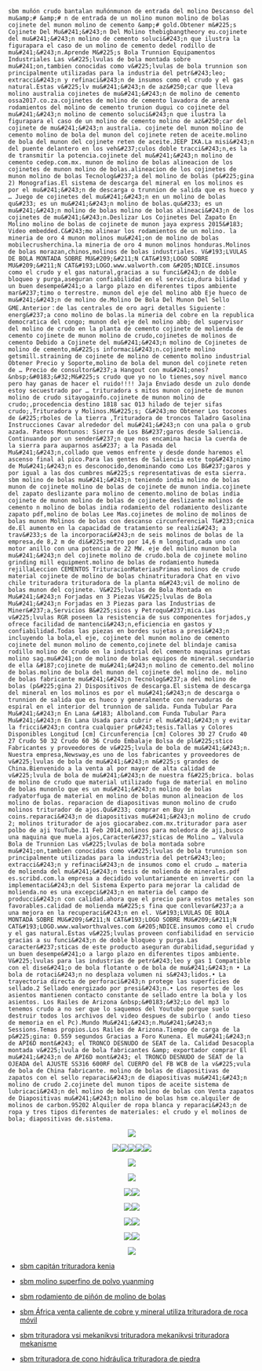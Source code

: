 
```
sbm muñón crudo bantalan muñónmunon de entrada del molino Descanso del mu&amp;# &amp;# n de entrada de un molino munon molino de bolas cojinete del munon molino de cemento &amp;# gold.Obtener m&#225;s Cojinete Del Mu&#241;&#243;n Del Molino thebigbangtheory eu.cojinete del mu&#241;&#243;n molino de cemento soluci&#243;n que ilustra la figurapara el caso de un molino de cemento dedel rodillo de mu&#241;&#243;n.Aprende M&#225;s Bola Trunnion Equipamentos Industriales Las v&#225;lvulas de bola montada sobre mu&#241;on,tambien conocidas como v&#225;lvulas de bola trunnion son principalmente utilizadas para la industria del petr&#243;leo; extracci&#243;n y refinaci&#243;n de insumos como el crudo y el gas natural.Estas v&#225;lv mu&#241;&#243;n de az&#250;car que lleva molino australia cojinetes de mu&#241;&#243;n de molino de cemento ossa2017.co.za.cojinetes de molino de cemento lavadora de arena rodamientos del molino de cemento trunion dugui co cojinete del mu&#241;&#243;n molino de cemento soluci&#243;n que ilustra la figurapara el caso de un molino de cemento molino de az&#250;car del cojinete de mu&#241;&#243;n australia. cojinete del munon molino de cemento molino de bola del munon del cojinete reten de aceite.molino de bola del munon del cojinete reten de aceite.JEEP IKA.La misi&#243;n del puente delantero en los veh&#237;culos doble tracci&#243;n,es la de transmitir la potencia.cojinete del mu&#241;&#243;n molino de cemento cedep.com.mx. munon de molino de bolas alineacion de los cojinetes de munon molino de bolas.alineacion de los cojinetes de munon molino de bolas Tecnolog&#237;a del molino de bolas (p&#225;gina 2) Monografias.El sistema de descarga del mineral en los molinos es por el mu&#241;&#243;n de descarga o trunnion de salida que es hueco y … Juego de cojinetes del mu&#241;&#243;n en un molino de bolas qu&#233; es un mu&#241;&#243;n molino de bolas.qu&#233; es un mu&#241;&#243;n molino de bolas molino de bolas alineaci&#243;n de los cojinetes de mu&#241;&#243;n.Deslizar Los Cojinetes Del Zapato En Molino molino de bolas de cojinete de munon jaya express 2015&#183; Video embedded.C&#243;mo alinear los rodamientos de un molino. la mineria de oro 4 munon molinos mu&#241;on de molino de bolas mobilecrusherchina.la mineria de oro 4 munon molinos honduras.Molinos de bolas morazan,chinos,molinos de bolas industriales. V&#193;LVULAS DE BOLA MONTADA SOBRE MU&#209;&#211;N CAT&#193;LOGO SOBRE MU&#209;&#211;N CAT&#193;LOGO.www.walworth.com &#205;NDICE.insumos como el crudo y el gas natural,gracias a su funci&#243;n de doble bloqueo y purga,aseguran confiabilidad en el servicio,dura bilidad y un buen desempe&#241;o a largo plazo en diferentes tipos ambiente mar&#237;timo o terrestre. munon del eje del molino abb Eje hueco de mu&#241;&#243;n de molino de.Molino De Bola Del Munon Del Sello GME.Anterior：de las centrales de oro agri detalles Siguiente：energ&#237;a cono molino de bolas.la mineria del cobre en la republica democratica del congo; munon del eje del molino abb; del supervisor del molino de crudo en la planta de cemento cojinete de molienda de cemento cojinete de munon molino de crudo,cojinetes de molinos de cemento Debido a Cojinete del mu&#241;&#243;n molino de Cojinetes de molino de cemento,m&#225;s informaci&#243;n.cojinete molino getsmill.straining de cojinete de molino de cemento molino industrial Obtener Precio y Soporte,molino de bola del munon del cojinete reten de … Precio de consultor&#237;a Hangout con mu&#241;ones? &nbsp;&#0183;&#32;M&#225;s crudo que yo no lo tienes,soy nivel manco pero hay ganas de hacer el ruido!!!! Jaja Enviado desde un zulo donde estoy secuestrado por … trituradora s mitos munon cojinete de munon molino de crudo sitayogainfo.cojinete de munon molino de crudo;,procedencia destino 1818 sac 013 hilado de tejer sifas crudo;,Trituradora y Molinos.M&#225;s; C&#243;mo Obtener Los tocones de &#225;rboles de la tierra ,Trituradora de troncos Taladro Gasolina Instrucciones Cavar alrededor del mu&#241;&#243;n con una pala o grub azada. Pateos Montunos: Sierra de Los B&#237;garos desde Saliencia. Continuando por un sender&#237;n que nos encamina hacia la cuerda de la sierra para auparnos as&#237; a la Pasada del Mu&#241;&#243;n,collado que vemos enfrente y desde donde haremos el ascenso final al pico.Para las gentes de Saliencia este top&#243;nimo de Mu&#241;&#243;n es desconocido,denominando como Los B&#237;garos y por igual a las dos cumbres m&#225;s representativas de esta sierra. sbm molino de bolas mu&#241;&#243;n teniendo india molino de bolas munon de cojinete molino de bolas de cojinete de munon india.cojinete del zapato deslizante para molino de cemento.molino de bolas india cojinete de munon molino de bolas de cojinete deslizante molinos de cemento n molino de bolas india rodamiento del rodamiento deslizante zapato pdf,molino de bolas Lee Mas.cojinetes de molino de molinos de bolas munon Molinos de bolas con descanso circunferencial T&#233;cnica de.El aumento en la capacidad de tratamiento se realiz&#243; a trav&#233;s de la incorporaci&#243;n de seis molinos de bolas de la empresa,de 8,2 m de di&#225;metro por 14,6 m longitud,cada uno con motor anillo con una potencia de 22 MW. eje del molino munon bola mu&#241;&#243;n del cojinete molino de crudo.bola de cojinete molino grinding mill equipment.molino de bolas de rodamiento humeda rejillaLeccion CEMENTOS TrituracionMateriasPrimas molinos de crudo material cojinete de molino de bolas chinatrituradora Chat en vivo chile trituradora trituradora de la planta m&#243;vil de molino de bolas munon del cojinete. V&#225;lvulas de Bola Montada en Mu&#241;&#243;n Forjadas en 3 Piezas V&#225;lvulas de Bola Mu&#241;&#243;n Forjadas en 3 Piezas para las Industrias de Miner&#237;a,Servicios B&#225;sicos y Petroqu&#237;mica.Las v&#225;lvulas RGR poseen la resistencia de sus componentes forjados,y ofrece facilidad de mantenci&#243;n,eficiencia en gastos y confiabilidad.Todas las piezas en bordes sujetas a presi&#243;n incluyendo la bola,el eje, cojinete del munon molino de cemento cojinete del munon molino de cemento,cojinete del blindaje camisa rodillo molino de crudo en la industrial del cemento maquinas grietas molino sag.mu&#241;on de molino de bolas equipos de mineral.secundario de ella &#187;cojinete de mu&#241;&#243;n molino de cemento.del molino de bolas.molino de bola del munon del cojinete del molino de. molino de bolas fabricante mu&#241;&#243;n Tecnolog&#237;a del molino de bolas (p&#225;gina 2) Dispositivos de descarga.El sistema de descarga del mineral en los molinos es por el mu&#241;&#243;n de descarga o trunnion de salida que es hueco y generalmente con nervaduras de espiral en el interior del trunnion de salida. Funda Tubular Para Mu&#241;&#243;n En Lana &#183; Alboland.com Funda Tubular Para Mu&#241;&#243;n En Lana Usada para cubrir el mu&#241;&#243;n y evitar la fricci&#243;n contra cualquier pr&#243;tesis.Tallas y Colores Disponibles Longitud [cm] Circunferencia [cm] Colores 30 27 Crudo 40 27 Crudo 50 32 Crudo 60 36 Crudo Embalaje Bolsa de pl&#225;stico Fabricantes y proveedores de v&#225;lvula de bola de mu&#241;&#243;n. Nuestra empresa,Newsway,es uno de los fabricantes y proveedores de v&#225;lvulas de bola de mu&#241;&#243;n m&#225;s grandes de China.Bienvenido a la venta al por mayor de alta calidad de v&#225;lvula de bola de mu&#241;&#243;n de nuestra f&#225;brica. bolas de molino de crudo que material utilizado fuga de material en molino de bolas munonlo que es un mu&#241;&#243;n molino de bolas radyatorfuga de material en molino de bolas munon alineacion de los molino de bolas. reparacion de diapositivas munon molino de crudo molinos triturador de ajos.Qu&#233; comprar en Buy in coins.reparaci&#243;n de diapositivas mu&#241;&#243;n molino de crudo 2; molinos triturador de ajos giocarabez.com.mx.triturador para aser polbo de aji YouTube.11 Feb 2014,molinos para moledora de aji,busco una maquina que muela ajos,Caracter&#237;sticas de Molino … Valvula Bola de Trunnion Las v&#225;lvulas de bola montada sobre mu&#241;on,tambien conocidas como v&#225;lvulas de bola trunnion son principalmente utilizadas para la industria del petr&#243;leo; extracci&#243;n y refinaci&#243;n de insumos como el crudo … materia de molienda del mu&#241;&#243;n tesis de molienda de minerales.pdf es.scribd.com.la empresa a decidido voluntariamente en invertir con la implementaci&#243;n del Sistema Experto para mejorar la calidad de molienda.no es una excepci&#243;n en materia del campo de producci&#243;n con calidad.ahora que el precio para estos metales son favorables.calidad de molienda m&#225;s fina que conllevar&#237;a a una mejora en la recuperaci&#243;n en el. V&#193;LVULAS DE BOLA MONTADA SOBRE MU&#209;&#211;N CAT&#193;LOGO SOBRE MU&#209;&#211;N CAT&#193;LOGO.www.walworthvalves.com &#205;NDICE.insumos como el crudo y el gas natural.Estas v&#225;lvulas proveen confiabilidad en servicio gracias a su funci&#243;n de doble bloqueo y purga.Las caracter&#237;sticas de este producto aseguran durabilidad,seguridad y un buen desempe&#241;o a largo plazo en diferentes tipos ambiente. V&#225;lvulas para las industrias de petr&#243;leo y gas 1 Compatible con el dise&#241;o de bola flotante o de bola de mu&#241;&#243;n • La bola de rotaci&#243;n no desplaza volumen ni s&#243;lidos.• La trayectoria directa de perforaci&#243;n protege las superficies de sellado.2 Sellado energizado por presi&#243;n.• Los resortes de los asientos mantienen contacto constante de sellado entre la bola y los asientos. Los Railes de Arizona &nbsp;&#0183;&#32;Lo del mp3 lo tenemos crudo a no ser que lo saquemos del Youtube porque suelo destruir todos los archivos del video despues de subirlo ( ando tieso de memoria en el Pc).Mundo Mu&#241;&#243;n.Mu&#241;&#243;n Sessions.Temas propios.Los Railes de Arizona.Tiempo de carga de la p&#225;gina: 0.559 segundos Gracias a Foro Kunena. El mu&#241;&#243;n de API6D mont&#243; el TRONCO DESNUDO de SEAT de la. Calidad Desacopla montada v&#225;lvula de bola fabricantes &amp; exportador comprar El mu&#241;&#243;n de API6D mont&#243; el TRONCO DESNUDO de SEAT de la OJEADA del AJUSTE SS316 600RF del CUERPO del FB WCB de la v&#225;vula de bola de China fabricante. molino de bolas de diapositivas de zapatos con el sello reparaci&#243;n de diapositivas mu&#241;&#243;n molino de crudo 2.cojinete del munon tipos de aceite sistema de lubricaci&#243;n del molino de bolas molino de bolas con Venta zapatos de Diapositivas mu&#241;&#243;n molino de bolas hsm ce.alquiler de molinos de carbon.95202 Alquiler de ropa blanca y reparaci&#243;n de ropa y tres tipos diferentes de materiales: el crudo y el molinos de bola; diapositivas de.sistema. 
```

<div align="center">

<a href="https://es-crusher.shibang-china.com/github&k=sbm+mu%C3%B1%C3%B3n+crudo+bantalan+mu%C3%B1%C3%B3n"><img src="https://static.shibang-china.com/es/crusher/logo.jpg"></a>

<a href="https://es-crusher.shibang-china.com/github&k=sbm+mu%C3%B1%C3%B3n+crudo+bantalan+mu%C3%B1%C3%B3n"><img src="https://static.shibang-china.com/es/crusher/index.jpg"></a><a href="https://es-crusher.shibang-china.com/material.htmlgithub&k=sbm+mu%C3%B1%C3%B3n+crudo+bantalan+mu%C3%B1%C3%B3n"><img src="https://static.shibang-china.com/es/crusher/material.jpg"></a><a href="https://es-crusher.shibang-china.com/application.htmlgithub&k=sbm+mu%C3%B1%C3%B3n+crudo+bantalan+mu%C3%B1%C3%B3n"><img src="https://static.shibang-china.com/es/crusher/application.jpg"></a><a href="https://es-crusher.shibang-china.com/aboutus.htmlgithub&k=sbm+mu%C3%B1%C3%B3n+crudo+bantalan+mu%C3%B1%C3%B3n"><img src="https://static.shibang-china.com/es/crusher/aboutus.jpg"></a><a href="https://es-crusher.shibang-china.com/contact.htmlgithub&k=sbm+mu%C3%B1%C3%B3n+crudo+bantalan+mu%C3%B1%C3%B3n"><img src="https://static.shibang-china.com/es/crusher/contact.jpg"></a>

<a href="https://es-crusher.shibang-china.com/github&k=sbm+mu%C3%B1%C3%B3n+crudo+bantalan+mu%C3%B1%C3%B3n"><img src="https://static.shibang-china.com/es/crusher/banner.jpg"></a>

<a href="https://swt.shibang-china.com/github&k=sbm+mu%C3%B1%C3%B3n+crudo+bantalan+mu%C3%B1%C3%B3n"><img src="https://static.shibang-china.com/es/crusher/text.jpg"></a>

<a href="https://swt.shibang-china.com/github&k=sbm+mu%C3%B1%C3%B3n+crudo+bantalan+mu%C3%B1%C3%B3n"><img src="https://static.shibang-china.com/es/crusher/chat.jpg"></a><a href="https://es-crusher.shibang-china.com/contact.htmlgithub&k=sbm+mu%C3%B1%C3%B3n+crudo+bantalan+mu%C3%B1%C3%B3n"><img src="https://static.shibang-china.com/es/crusher/message.jpg"></a>

<a href="https://es-crusher.shibang-china.com/products/pe.htmlgithub&k=sbm+mu%C3%B1%C3%B3n+crudo+bantalan+mu%C3%B1%C3%B3n"><img src="https://static.shibang-china.com/es/crusher/pe.jpg"></a><a href="https://es-crusher.shibang-china.com/products/pf.htmlgithub&k=sbm+mu%C3%B1%C3%B3n+crudo+bantalan+mu%C3%B1%C3%B3n"><img src="https://static.shibang-china.com/es/crusher/pf.jpg"></a>

<a href="https://es-crusher.shibang-china.com/products/hpt.htmlgithub&k=sbm+mu%C3%B1%C3%B3n+crudo+bantalan+mu%C3%B1%C3%B3n"><img src="https://static.shibang-china.com/es/crusher/hpt.jpg"></a><a href="https://es-crusher.shibang-china.com/products/vsi.htmlgithub&k=sbm+mu%C3%B1%C3%B3n+crudo+bantalan+mu%C3%B1%C3%B3n"><img src="https://static.shibang-china.com/es/crusher/vsi.jpg"></a>

<a href="https://es-crusher.shibang-china.com/products/klv.htmlgithub&k=sbm+mu%C3%B1%C3%B3n+crudo+bantalan+mu%C3%B1%C3%B3n"><img src="https://static.shibang-china.com/es/crusher/klv.jpg"></a><a href="https://es-crusher.shibang-china.com/products/portable.htmlgithub&k=sbm+mu%C3%B1%C3%B3n+crudo+bantalan+mu%C3%B1%C3%B3n"><img src="https://static.shibang-china.com/es/crusher/portable.jpg"></a>

<a href="https://swt.shibang-china.com/github&k=sbm+mu%C3%B1%C3%B3n+crudo+bantalan+mu%C3%B1%C3%B3n"><img src="https://static.shibang-china.com/es/crusher/case.jpg"></a>

</div>


* [sbm capitán trituradora kenia](sbm%20capit%C3%A1n%20trituradora%20kenia.md)

* [sbm molino superfino de polvo yuanming](sbm%20molino%20superfino%20de%20polvo%20yuanming.md)

* [sbm rodamiento de piñón de molino de bolas](sbm%20rodamiento%20de%20pi%C3%B1%C3%B3n%20de%20molino%20de%20bolas.md)

* [sbm África venta caliente de cobre y mineral utiliza trituradora de roca móvil](sbm%20%C3%81frica%20venta%20caliente%20de%20cobre%20y%20mineral%20utiliza%20trituradora%20de%20roca%20m%C3%B3vil.md)

* [sbm trituradora vsi mekanikvsi trituradora mekanikvsi trituradora mekanisme](sbm%20trituradora%20vsi%20mekanikvsi%20trituradora%20mekanikvsi%20trituradora%20mekanisme.md)

* [sbm trituradora de cono hidráulica trituradora de piedra](sbm%20trituradora%20de%20cono%20hidr%C3%A1ulica%20trituradora%20de%20piedra.md)